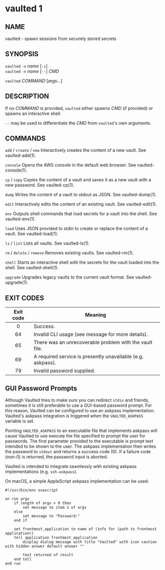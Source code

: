 vaulted 1
=========

NAME
----

vaulted - spawn sessions from securely stored secrets

SYNOPSIS
--------

`vaulted` `-n` *name* [`-i`]  
`vaulted` `-n` *name* [`--`] *CMD*

`vaulted` *COMMAND* [*args...*]

DESCRIPTION
-----------

If no *COMMAND* is provided, `vaulted` either spawns *CMD* (if provided) or
spawns an interactive shell.

`--` may be used to differentiate the *CMD* from `vaulted`'s own arguments.

COMMANDS
--------

`add` / `create` / `new`
  Interactively creates the content of a new vault. See vaulted-add(1).

`console`
  Opens the AWS console in the default web browser. See vaulted-console(1).

`cp` / `copy`
  Copies the content of a vault and saves it as a new vault with a new password. See vaulted-cp(1).

`dump`
  Writes the content of a vault to stdout as JSON. See vaulted-dump(1).

`edit`
  Interactively edits the content of an existing vault. See vaulted-edit(1).

`env`
  Outputs shell commands that load secrets for a vault into the shell. See vaulted-env(1).

`load`
  Uses JSON provided to stdin to create or replace the content of a vault. See vaulted-load(1).

`ls` / `list`
  Lists all vaults. See vaulted-ls(1).

`rm` / `delete` / `remove`
  Removes existing vaults. See vaulted-rm(1).

`shell`
  Starts an interactive shell with the secrets for the vault loaded into the shell. See vaulted-shell(1).

`upgrade`
  Upgrades legacy vaults to the current vault format. See vaulted-upgrade(1).

EXIT CODES
----------
|Exit code|Meaning|
|:-:|---|
| 0 | Success. |
| 64 | Invalid CLI usage (see message for more details). |
| 65 | There was an unrecoverable problem with the vault file. |
| 69 | A required service is presently unavailable (e.g. askpass). |
| 79 | Invalid password supplied. |

GUI Password Prompts
--------------------

Although Vaulted tries to make sure you can redirect `stdin` and friends,
sometimes it is still preferable to use a GUI-based password prompt. For this
reason, Vaulted can be configured to use an askpass implementation. Vaulted's
askpass integration is triggered when the `VAULTED_ASKPASS` variable is set.

Pointing `VAULTED_ASKPASS` to an executable file that implements askpass will
cause Vaulted to use execute the file specified to prompt the user for
passwords. The first parameter provided to the executable is prompt text
intended to be shown to the user. The askpass implementation then writes the
password to `stdout` and returns a success code (0). If a failure code (non-0)
is returned, the password input is aborted.

Vaulted is intended to integrate seamlessly with existing askpass
implementations (e.g. `ssh-askpass`).

On macOS, a simple AppleScript askpass implementation can be used:

```AppleScript
#!/usr/bin/env osascript

on run argv
    if length of argv > 0 then
        set message to item 1 of argv
    else
        set message to "Password:"
    end if

    set frontmost_application to name of (info for (path to frontmost application))
    tell application frontmost_application
        display dialog message with title "Vaulted" with icon caution with hidden answer default answer ""

        text returned of result
    end tell
end run
```
